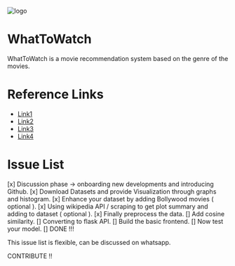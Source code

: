 ![logo](https://hacktoberfest.digitalocean.com/assets/HF-full-logo-b05d5eb32b3f3ecc9b2240526104cf4da3187b8b61963dd9042fdc2536e4a76c.svg)

# WhatToWatch
WhatToWatch is a movie recommendation system based on the genre of the movies.

# Reference Links

* [Link1](https://www.geeksforgeeks.org/python-implementation-of-movie-recommender-system/?ref=rp)
* [Link2](https://www.geeksforgeeks.org/movie-recommender-based-on-plot-summary-using-tf-idf-vectorization-and-cosine-similarity/?ref=rp)
* [Link3](https://www.mygreatlearning.com/blog/masterclass-on-movie-recommendation-system/)
* [Link4](https://emerj.com/ai-sector-overviews/use-cases-recommendation-systems/)

# Issue List

[x] Discussion phase -> onboarding new developments and introducing Github.
[x] Download Datasets and provide Visualization through graphs and histogram.
[x] Enhance your dataset by adding Bollywood movies ( optional ).
[x] Using wikipedia API / scraping to get plot summary and adding to dataset ( optional ).
[x] Finally preprocess the data.
[] Add cosine similarity.
[] Converting to flask API.
[] Build the basic frontend.
[] Now test your model.
[] DONE !!! 

This issue list is flexible, can be discussed on whatsapp.

CONTRIBUTE !! 


